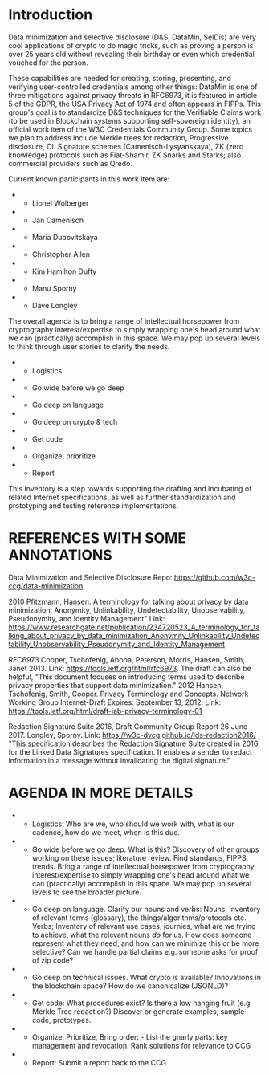 # Introduction

Data minimization and selective disclosure (D&S, DataMin, SelDis) are very cool applications of crypto to do magic tricks, such as proving a person is over 25 years old without revealing their birthday or even which credential vouched for the person.
 
These capabilities are needed for creating, storing, presenting, and verifying user-controlled credentials among other things: DataMin is one of three mitigations against privacy threats in RFC6973, it is featured in article 5 of the GDPR, the USA Privacy Act of 1974 and often appears in FIPPs. This group's goal is to standardize D&S techniques for the Verifiable Claims work (to be used in Blockchain systems supporting self-sovereign identity), an official work item of the W3C Credentials Community Group. Some topics we plan to address include Merkle trees for redaction, Progressive disclosure, CL Signature schemes (Camenisch-Lysyanskaya), ZK (zero knowledge) protocols such as Fiat-Shamir, ZK Snarks and Starks; also commercial providers such as Qredo. 

Current known participants in this work item are:

- * Lionel Wolberger
- * Jan Camenisch
- * Maria Dubovitskaya
- * Christopher Allen
- * Kim Hamilton Duffy
- * Manu Sporny
- * Dave Longley

The overall agenda is to bring a range of intellectual horsepower from cryptography interest/expertise to simply wrapping one's head around what we can (practically) accomplish in this space. We may pop up several levels to think through user stories to clarify the needs. 
- * Logistics
- * Go wide before we go deep
- * Go deep on language
- * Go deep on crypto & tech
- * Get code
- * Organize, prioritize
- * Report


This inventory is a step towards supporting the drafting and incubating of related Internet specifications, as well as further standardization and prototyping and testing reference implementations.


# REFERENCES WITH SOME ANNOTATIONS

Data Minimization and Selective Disclosure Repo: https://github.com/w3c-ccg/data-minimization

2010 Pfitzmann, Hansen. A terminology for talking about privacy by data minimization: Anonymity, Unlinkability, Undetectability, Unobservability, Pseudonymity, and Identity Management" Link: https://www.researchgate.net/publication/234720523_A_terminology_for_talking_about_privacy_by_data_minimization_Anonymity_Unlinkability_Undetectability_Unobservability_Pseudonymity_and_Identity_Management

RFC6973 Cooper, Tschofenig, Aboba, Peterson, Morris, Hansen, Smith, Janet 2013. Link:	https://tools.ietf.org/html/rfc6973. The draft can also be helpful, "This document focuses on introducing terms used to describe privacy properties that support data minimization." 2012 Hansen, Tschofenig, Smith, Cooper. Privacy Terminology and Concepts. Network Working Group Internet-Draft Expires: September 13, 2012. Link: https://tools.ietf.org/html/draft-iab-privacy-terminology-01

Redaction Signature Suite 2016, Draft Community Group Report 26 June 2017. Longley, Sporny. Link: https://w3c-dvcg.github.io/lds-redaction2016/  "This specification describes the Redaction Signature Suite created in 2016 for the Linked Data Signatures specification. It enables a sender to redact information in a message without invalidating the digital signature."

# AGENDA IN MORE DETAILS

- * Logistics: Who are we, who should we work with, what is our cadence, how do we meet, when is this due. 
- * Go wide before we go deep. What is this? Discovery of other groups working on these issues; literature review. Find standards, FIPPS, trends. Bring a range of intellectual horsepower from cryptography interest/expertise to simply wrapping one's head around what we can (practically) accomplish in this space. We may pop up several levels to see the broader picture. 
- * Go deep on language. Clarify our nouns and verbs: Nouns, Inventory of relevant terms (glossary), the things/algorithms/protocols etc.  Verbs; Inventory of relevant use cases, journies, what are we trying to achieve, what the relevant nouns *do* for us. How does someone represent what they need, and how can we minimize this or be more selective? Can we handle partial claims e.g. someone asks for proof of zip code? 
- * Go deep on technical issues. What crypto is available? Innovations in the blockchain space? How do we canonicalize (JSONLD)?
- * Get code: What procedures exist? Is there a low hanging fruit (e.g. Merkle Tree redaction?) Discover or generate examples, sample code, prototypes. 
- * Organize, Prioritize, Bring order: - List the gnarly parts: key management and revocation. Rank solutions for relevance to CCG
- * Report: Submit a report back to the CCG


